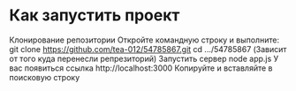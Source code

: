 # Как запустить проект

Клонирование репозитории
Откройте командную строку и выполните:
git clone https://github.com/tea-012/54785867.git
cd .../54785867 (Зависит от того куда перенесли репрезиторий)
Запустить сервер
node app.js
У вас появиться ссылка 
http://localhost:3000
Копируйте и вставляйте в поисковую строку
